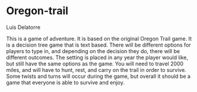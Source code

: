 # Oregon-trail
Luis Delatorre 

This is a game of adventure. It is based on the original Oregon Trail game. It is a decision tree game that is text based. There will be different options for players to type in, and depending on the decision they do, there will be different outcomes. The setting is placed in any year the player would like, but still have the same options as the game. You will need to travel 2000 miles, and will have to hunt, rest, and carry on the trail in order to survive. Some twists and turns will occur during the game, but overall it should be a game that everyone is able to survive and enjoy. 

